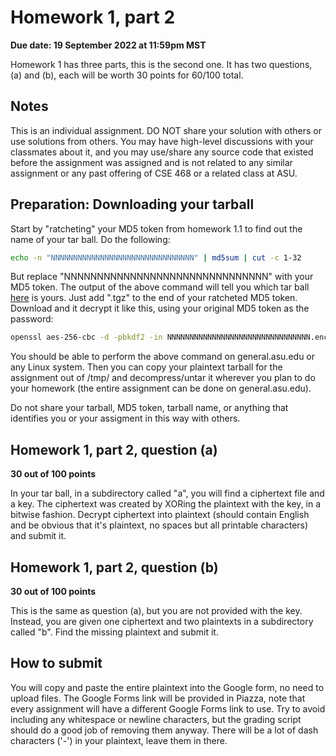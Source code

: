 # Homework 1, part 2

__Due date: 19 September 2022 at 11:59pm MST__

Homework 1 has three parts, this is the second one.  It has two questions, (a) and (b), each will be worth 30 points for 60/100 total.

## Notes

This is an individual assignment. DO NOT share your solution with others or use
solutions from others.  You may have high-level discussions with your
classmates about it, and you may use/share any source code that existed before
the assignment was assigned and is not related to any similar assignment or
any past offering of CSE 468 or a related class at ASU.

## Preparation: Downloading your tarball

Start by "ratcheting" your MD5 token from homework 1.1 to find out the name of your tar ball.  Do the following:

```bash
echo -n "NNNNNNNNNNNNNNNNNNNNNNNNNNNNNNNN" | md5sum | cut -c 1-32
```

But replace "NNNNNNNNNNNNNNNNNNNNNNNNNNNNNNN" with your MD5 token.  The output
of the above command will tell you which tar ball
[here](https://github.com/jedcrandall/jedcrandall.github.com/tree/master/courses/cse468fall2022/hw12tarballs)
is yours.  Just add ".tgz" to the end of your ratcheted MD5 token.  Download
and it decrypt it like this, using your original MD5 token as the password:

```bash
openssl aes-256-cbc -d -pbkdf2 -in NNNNNNNNNNNNNNNNNNNNNNNNNNNNNNNN.enc -out /tmp/mytarball.tgz
```

You should be able to perform the above command on general.asu.edu or any Linux
system.  Then you can copy your plaintext tarball for the assignment out of
/tmp/ and decompress/untar it wherever you plan to do your homework (the entire
assignment can be done on general.asu.edu).

Do not share your tarball, MD5 token, tarball name, or anything that identifies
you or your assigment in this way with others.

## Homework 1, part 2, question (a)

__30 out of 100 points__

In your tar ball, in a subdirectory called "a", you will find a ciphertext file
and a key.   The ciphertext was created by XORing the plaintext with the key,
in a bitwise fashion.  Decrypt ciphertext into plaintext (should contain
English and be obvious that it's plaintext, no spaces but all printable
characters) and submit it.

## Homework 1, part 2, question (b)

__30 out of 100 points__

This is the same as question (a), but you are not provided with the key.
Instead, you are given one ciphertext and two plaintexts in a subdirectory
called "b".  Find the missing plaintext and submit it.

## How to submit

You will copy and paste the entire plaintext into the Google form, no need to
upload files.  The Google Forms link will be provided in Piazza, note that
every assignment will have a different Google Forms link to use.  Try to avoid
including any whitespace or newline characters, but the grading script should
do a good job of removing them anyway.  There will be a lot of dash characters
('-') in your plaintext, leave them in there.
